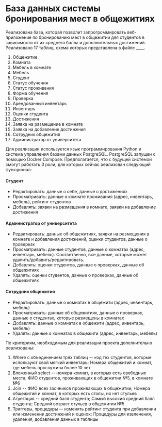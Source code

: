 # База данных системы бронирования мест в общежитиях

Реализована база, которая позволит запрогроммировать веб-приложение по бронированию мест в общежитии для студентов в зависимости от их среднего балла и дополнительных достижений. 
Реализовано 17 таблиц, схема которых представлена в файле ____. 
1. Общежитие
2. Комната
3. Мебель в комнате
4. Мебель
5. Студент
6. Статус обучения
7. Статус проживания
8. Форма обучения
9. Проверка
10. Арендованный инвентарь
11. Инвентарь
12. Оценки студента
13. Достижения
14. Заявка на размещение в комнате 
15. Заявка на добавление достижения
16. Сотрудник общежития 
17. Администратор от университета

Для реализации используется язык программирования Python и система управления базами данных PostgreSQL. PostgreSQL запущен с помощью Docker Compose.
Предполагается, что с будущей системой смогут работать 3 роли, для которых сейчас реализован следующий функционал: 
#### Студент
- Редактировать: данные о себе, данные о достижениях
- Просматривать: данные о комнате проживания (адрес, инвентарь, мебель), рейтинг студентов
- Добавлять: заявки на размещения в комнате, заявки на добавление достижения
#### Администратор от университета
- Редактировать: данные об общежитиях, заявки на размещения в комнате и добавления достижений, оценки студентов, данные о проверках
- Просматривать: данные студентов, данные о комнатах (адрес, инвентарь, мебель). Соответвенно, все данные, которые может удалить/добавить/редактировать.
- Добавлять: оценки студентов, данные о проверках, данные об общежитиях
- Удалять: оценки студентов, данные о проверках, данные об общежитиях
#### Сотрудник общежития
- Редактировать: данные о комнатах в общежити (адрес, инвентарь, мебель)
- Просматривать: данные об общежитиях, данные о проверках, данные о студентах, которые размещены в комнатах
- Добавлять: данные о комнатах в общежити (адрес, инвентарь, мебель)
- Удалять: данные о комнатах в общежити (адрес, инвентарь, мебель)

По критериям, необходимым для реализации проекта дополнительно реализованы: 
1. Where с объединением трёх таблиц -- 	код тех студентов, которые используют свой мягкий инвентарь; Номера общежитий и комнат, где мебель прослужила более 10 лет	
2. Вложенный select	-- номера комнат, в которых есть свободные места; ФИО студентов, проживающих в общежитии №5, в комнате №6	
3. Join -- ФИО всех заочников проживающих в общежитии; Номера общежитий и комнат, в которых есть столы, но нет стульев	
4. Агрегация -- средний балл студента; Самый высокий средний балл студента; Средний возраст стульев в общежитии №5
5. Триггеры, процедуры -- изменять рейтинг студента при добавлении или изменении достижений и оценок; Процедуры для извлечения, удаления, добавления данных в таблицы

